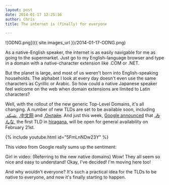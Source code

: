 ```yaml
---
layout: post
date: 2014-01-17 12:25:16
author: Chris
title: The internet is (finally) for everyone

---
```


![ODNG.png]({{ site.images_url }}/2014-01-17-ODNG.png)

As a native-English speaker, the internet is as easily navigable for me as going to the supermarket. Just go to my English-language browser and type in a domain with a native-character extension like .COM or .NET.

But the planet is large, and most of us weren't born into English-speaking households. The alphabet I look at every day doesn't even use the same characters as Cyrillic or Arabic. So how could a native Japanese speaker feel welcome on the web when domain extensions are limited to Latin characters?

Well, with the rollout of the new generic Top-Level Domains, it's all changing. A number of new TLDs are set to be available soon, including [.شبكة](https://iwantmyname.com/domains/dot-%D8%B4%D8%A8%D9%83%D8%A9), [.中文网](https://iwantmyname.com/domains/dot-%E4%B8%AD%E6%96%87%E7%BD%91) and [.Онлайн](https://iwantmyname.com/domains/dot-%D0%BE%D0%BD%D0%BB%D0%B0%D0%B9%D0%BD). And just this week, [Google announced](http://googleasiapacific.blogspot.sg/2014/01/is-now-available-for-everyone.html?m=1) that [.みんな](https://iwantmyname.com/domains/dot-みんな), the first TLD in [hiragana](http://en.wikipedia.org/wiki/Hiragana), will be open for general availability on February 21st. 

{% include youtube.html id="5FmLnNDw23Y" %}

This video from Google really sums up the sentiment:

Girl in video: (Referring to the new native domains) Wow! They all seem so nice and easy to understand! Okay, I've decided! I'm moving here too!

And why wouldn't everyone? It's such a practical idea for the TLDs to be native to everyone, and now it's finally starting to happen.
